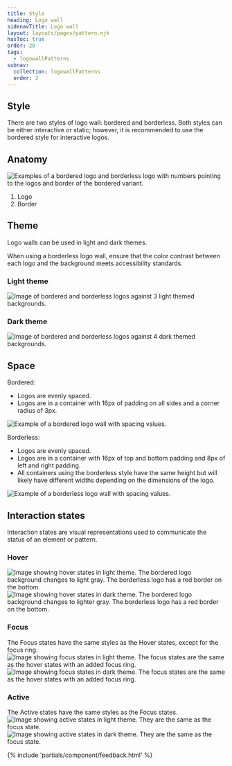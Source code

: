 ```yaml
---
title: Style
heading: Logo wall
sidenavTitle: Logo wall
layout: layouts/pages/pattern.njk
hasToc: true
order: 20
tags:
  - logowallPatterns
subnav:
  collection: logowallPatterns
  order: 2
---
```


## Style

There are two styles of logo wall: bordered and borderless. Both styles can be either interactive or static; however, it is recommended to use the bordered style for interactive logos.

## Anatomy

<uxdot-example width-adjustment="600px">
    <img src="{{ '../style-anatomy.svg' | url }}" alt="Examples of a bordered logo and borderless logo with numbers pointing to the logos and border of the bordered variant.">
</uxdot-example>

1. Logo
2. Border

## Theme

Logo walls can be used in light and dark themes.

<rh-alert state="warning">
  When using a borderless logo wall, ensure that the color contrast between each logo and the background meets accessibility standards.
</rh-alert>

### Light theme

<uxdot-example width-adjustment="600px">
    <img src="{{ '../style-theme-light.svg' | url }}" alt="Image of bordered and borderless logos against 3 light themed backgrounds.">
</uxdot-example>

### Dark theme

<uxdot-example width-adjustment="600px">
    <img src="{{ '../style-theme-dark.svg' | url }}" alt="Image of bordered and borderless logos against 4 dark themed backgrounds.">
</uxdot-example>

## Space

Bordered:
 - Logos are evenly spaced.
 - Logos are in a container with 16px of padding on all sides and a corner radius of 3px.

<uxdot-example width-adjustment="800px">
    <img src="{{ '../style-space-group-bordered.png' | url }}" alt="Example of a bordered logo wall with spacing values.">
</uxdot-example>

Borderless:
 - Logos are evenly spaced.
 - Logos are in a container with 16px of top and bottom padding and 8px of left and right padding.
 - All containers using the borderless style have the same height but will likely have different widths depending on the dimensions of the logo.

<uxdot-example width-adjustment="800px">
    <img src="{{ '../style-space-group-borderless.png' | url }}" alt="Example of a borderless logo wall with spacing values.">
</uxdot-example>

## Interaction states

Interaction states are visual representations used to communicate the status of an element or pattern.

### Hover

<uxdot-example width-adjustment="600px">
    <img src="{{ '../style-states-hover-light.svg' | url }}" alt="Image showing hover states in light theme. The bordered logo background changes to light gray. The borderless logo has a red border on the bottom.">
</uxdot-example>

<uxdot-example width-adjustment="600px">
    <img src="{{ '../style-states-hover-dark.svg' | url }}" alt="Image showing hover states in dark theme. The bordered logo background changes to lighter gray. The borderless logo has a red border on the bottom.">
</uxdot-example>

### Focus

<rh-alert state="info">
    The Focus states have the same styles as the Hover states, except for the focus ring.
</rh-alert>

<uxdot-example width-adjustment="600px">
    <img src="{{ '../style-states-focus-light.svg' | url }}" alt="Image showing focus states in light theme. The focus states are the same as the hover states with an added focus ring.">
</uxdot-example>

<uxdot-example width-adjustment="600px">
    <img src="{{ '../style-states-focus-dark.svg' | url }}" alt="Image showing focus states in dark theme. The focus states are the same as the hover states with an added focus ring.">
</uxdot-example>

### Active

<rh-alert state="info">
    The Active states have the same styles as the Focus states.
</rh-alert>

<uxdot-example width-adjustment="600px">
    <img src="{{ '../style-states-focus-light.svg' | url }}" alt="Image showing active states in light theme. They are the same as the focus state.">
</uxdot-example>

<uxdot-example width-adjustment="600px">
    <img src="{{ '../style-states-focus-dark.svg' | url }}" alt="Image showing active states in dark theme. They are the same as the focus state.">
</uxdot-example>

{% include 'partials/component/feedback.html' %}